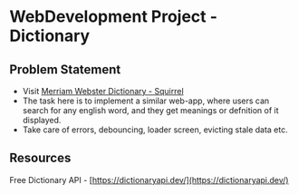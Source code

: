 # WebDevelopment Project - Dictionary

## Problem Statement

- Visit [Merriam Webster Dictionary - Squirrel](https://www.merriam-webster.com/dictionary/squirrel)
- The task here is to implement a similar web-app, where users can search for any english word, and they get meanings or defnition of it displayed.
- Take care of errors, debouncing, loader screen, evicting stale data etc.

## Resources

Free Dictionary API - [https://dictionaryapi.dev/](https://dictionaryapi.dev/)
